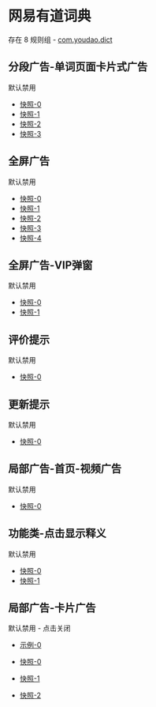 # 网易有道词典

存在 8 规则组 - [com.youdao.dict](/src/apps/com.youdao.dict.ts)

## 分段广告-单词页面卡片式广告

默认禁用

- [快照-0](https://i.gkd.li/i/12668574)
- [快照-1](https://i.gkd.li/i/13800055)
- [快照-2](https://i.gkd.li/i/12668583)
- [快照-3](https://i.gkd.li/i/13800056)

## 全屏广告

默认禁用

- [快照-0](https://i.gkd.li/i/12893419)
- [快照-1](https://i.gkd.li/i/13263801)
- [快照-2](https://i.gkd.li/i/12893450)
- [快照-3](https://i.gkd.li/i/13931202)
- [快照-4](https://i.gkd.li/i/14296482)

## 全屏广告-VIP弹窗

默认禁用

- [快照-0](https://i.gkd.li/i/13263706)
- [快照-1](https://i.gkd.li/i/14381735)

## 评价提示

默认禁用

- [快照-0](https://i.gkd.li/i/13540941)

## 更新提示

默认禁用

- [快照-0](https://i.gkd.li/i/13627912)

## 局部广告-首页-视频广告

默认禁用

- [快照-0](https://i.gkd.li/i/14037717)

## 功能类-点击显示释义

默认禁用

- [快照-0](https://i.gkd.li/i/14292588)
- [快照-1](https://i.gkd.li/i/14292587)

## 局部广告-卡片广告

默认禁用 - 点击关闭

- [示例-0](https://m.gkd.li/57941037/e365b983-15c7-4ac7-acd7-9d7be4c45160)

- [快照-0](https://i.gkd.li/i/14468564)
- [快照-1](https://i.gkd.li/i/14468628)
- [快照-2](https://i.gkd.li/i/14009705)
